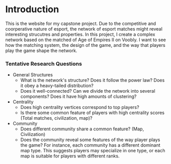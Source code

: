 # Introduction

This is the website for my capstone project. Due to the competitive and coorperative nature of esport, the network of esport matches might reveal interesting strucutres and properties. In this project, I create a complex network based on the matched of Age of Empires II on Voobly. I want to see how the matching system, the design of the game, and the way that players play the game shape the network.

### Tentative Research Questions

* General Structures
  * What is the network's structure? Does it follow the power law? Does it obey a heavy-tailed distribution?
  * Does it well-connected? Can we divide the network into several components? Does it have high amounts of clustering?
* Centrality
  * Does high centrality vertices correspond to top players?
  * Is there some common feature of players with high centrality scores \(Total matches, civilization, map\)?
* Community
  * Does different community share a common feature? \(Map, Civilization\)
  * Does the community reveal some features of the way player plays the game? For instance, each community has a different dominant map type. This suggests players may specialize in one type, or each map is suitable for players with different ranks.



